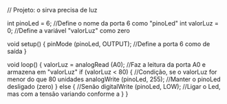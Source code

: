 // Projeto: o sirva precisa de luz

int pinoLed = 6; //Define o nome da porta 6 como "pinoLed"
int valorLuz = 0; //Define a variável "valorLuz" como zero

void setup()
{
  pinMode (pinoLed, OUTPUT); //Define a porta 6 como de saída
}

void loop()
{
  valorLuz = analogRead (A0); //Faz a leitura da porta A0 e armazena em "valorLuz"
  if (valorLuz < 80) {        //Condição, se o valorLuz for menor do que 80 unidades
  analogWrite (pinoLed, 255); //Manter o pinoLed desligado (zero)
  }
  else { //Senão
    digitalWrite (pinoLed, LOW); //Ligar o Led, mas com a tensão variando conforme a 
    } 
}
